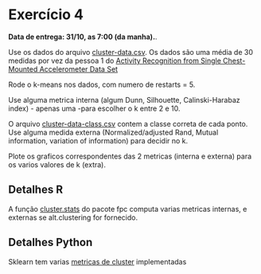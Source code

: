 # Exercício 4

**Data de entrega: 31/10, as 7:00 (da manha).**.

Use os dados do arquivo [cluster-data.csv](http://www.ic.unicamp.br/~wainer/cursos/2s2016/ml/cluster-data.csv). Os dados são uma média de 30 medidas por vez da pessoa 1 do [Activity Recognition from Single Chest-Mounted Accelerometer Data Set](https://archive.ics.uci.edu/ml/datasets/Activity+Recognition+from+Single+Chest-Mounted+Accelerometer)

Rode o k-means nos dados, com numero de restarts = 5.

Use alguma metrica interna (algum Dunn, Silhouette, Calinski-Harabaz index) - apenas uma -para escolher o k entre 2 e 10.

O arquivo [cluster-data-class.csv](http://www.ic.unicamp.br/~wainer/cursos/2s2016/ml/cluster-data-class.csv) contem a classe correta de cada ponto. Use alguma medida externa (Normalized/adjusted Rand, Mutual information, variation of information) para decidir no k.

Plote os graficos correspondentes das 2 metricas (interna e externa) para os varios valores de k (extra).

## Detalhes R

A função [cluster.stats](https://www.rdocumentation.org/packages/fpc/versions/2.1-10/topics/cluster.stats) do pacote fpc computa varias metricas internas, e externas se alt.clustering for fornecido.

## Detalhes Python

Sklearn tem varias [metricas de cluster](http://scikit-learn.org/stable/modules/clustering.html#clustering-evaluation) implementadas